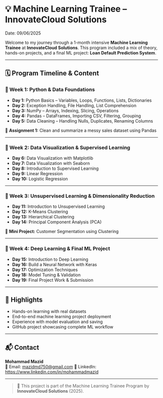
# 💡 Machine Learning Trainee – InnovateCloud Solutions

Date: 09/06/2025

Welcome to my journey through a 1-month intensive **Machine Learning Trainee** at **InnovateCloud Solutions**. This program included a mix of theory, hands-on projects, and a final ML project: **Loan Default Prediction System**.

---

## 🗓️ Program Timeline & Content

### 🔹 Week 1: Python & Data Foundations
- **Day 1:** Python Basics – Variables, Loops, Functions, Lists, Dictionaries
- **Day 2:** Exception Handling, File Handling, List Comprehension
- **Day 3:** NumPy – Arrays, Indexing, Slicing, Operations
- **Day 4:** Pandas – DataFrames, Importing CSV, Filtering, Grouping
- **Day 5:** Data Cleaning – Handling Nulls, Duplicates, Renaming Columns

📌 **Assignment 1:** Clean and summarize a messy sales dataset using Pandas

---

### 🔹 Week 2: Data Visualization & Supervised Learning
- **Day 6:** Data Visualization with Matplotlib
- **Day 7:** Data Visualization with Seaborn
- **Day 8:** Introduction to Supervised Learning
- **Day 9:** Linear Regression
- **Day 10:** Logistic Regression

---

### 🔹 Week 3: Unsupervised Learning & Dimensionality Reduction
- **Day 11:** Introduction to Unsupervised Learning
- **Day 12:** K-Means Clustering
- **Day 13:** Hierarchical Clustering
- **Day 14:** Principal Component Analysis (PCA)

📌 **Mini Project:** Customer Segmentation using Clustering

---

### 🔹 Week 4: Deep Learning & Final ML Project
- **Day 15:** Introduction to Deep Learning
- **Day 16:** Build a Neural Network with Keras
- **Day 17:** Optimization Techniques
- **Day 18:** Model Tuning & Validation
- **Day 19:** Final Project Work & Submission

---

## 📌 Highlights
- Hands-on learning with real datasets
- End-to-end machine learning project deployment
- Experience with model evaluation and saving
- GitHub project showcasing complete ML workflow

---

## 📬 Contact
**Mohammad Mazid**  
📧 Email: mazidmd750@gmail.com 
🔗 LinkedIn: https://www.linkedin.com/in/mohammadmazid

---

> 📍 This project is part of the Machine Learning Trainee Program by **InnovateCloud Solutions** (2025).


